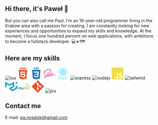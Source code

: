 ## Hi there, it's Paweł 👋 

But you can also call me Paul. I'm an 19-year-old programmer living in the Krakow area with a passion for creating. I am constantly looking for new experiences and opportunities to expand my skills and knowledge. At the moment, I focus one hundred percent on web applications, with ambitions to become a fullstack developer. 💻✈️🗺️

## Here are my skills 

<p align="left">
  <img src="https://upload.wikimedia.org/wikipedia/commons/thumb/c/cf/Lua-Logo.svg/2048px-Lua-Logo.svg.png" alt="lua" width="40" height="40"/> 
  <img src="https://raw.githubusercontent.com/devicons/devicon/master/icons/html5/html5-plain-wordmark.svg" alt="html5" width="40" height="40"/> 
  <img src="https://raw.githubusercontent.com/devicons/devicon/master/icons/css3/css3-plain-wordmark.svg" alt="css3" width="40" height="40"/> 
  <img src="https://raw.githubusercontent.com/devicons/devicon/master/icons/sass/sass-original.svg" alt="sass" width="40" height="40"/> 
  <img src="https://raw.githubusercontent.com/devicons/devicon/master/icons/react/react-original-wordmark.svg" alt="react" height="40"/> 
  <img src="https://adware-technologies.s3.amazonaws.com/uploads/technology/thumbnail/20/express-js.png" alt="express" height="40"/> 
  <img src="https://static-00.iconduck.com/assets.00/node-js-icon-454x512-nztofx17.png" alt="nodejs" height="40"/> 
  <img src="https://raw.githubusercontent.com/devicons/devicon/master/icons/javascript/javascript-plain.svg" alt="javascript" width="40" height="40"/> 
  <img src="https://i.imgur.com/WuQOrIg.png" alt="tailwind" height="35"/>
  <img src="https://raw.githubusercontent.com/devicons/devicon/master/icons/materialui/materialui-plain.svg" alt="materialui" width="40" height="40"/>  
  <img src="https://raw.githubusercontent.com/devicons/devicon/master/icons/mysql/mysql-original-wordmark.svg" alt="mysql" width="40" height="40"/>  
  <img src="https://raw.githubusercontent.com/devicons/devicon/master/icons/git/git-plain.svg" alt="git" width="40" height="40"/> 
  <img src="https://static-00.iconduck.com/assets.00/jira-icon-512x512-z7na7dot.png" alt="jira" width="40" height="40"/> 
</p>

## Contact me
E-mail: pa.nosalski@gmail.com
